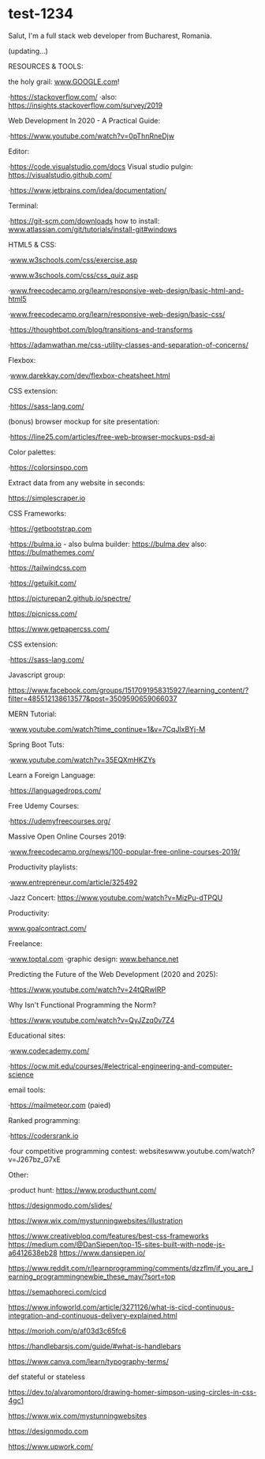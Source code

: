 # test-1234
Salut, I'm a full stack web developer from Bucharest, Romania.

(updating...)

RESOURCES & TOOLS:

 the holy grail: www.GOOGLE.com!
 
 ·https://stackoverflow.com/
 ·also: https://insights.stackoverflow.com/survey/2019
 
 Web Development In 2020 - A Practical Guide:
 
 ·https://www.youtube.com/watch?v=0pThnRneDjw
 
 Editor: 
 
 ·https://code.visualstudio.com/docs  Visual studio pulgin: https://visualstudio.github.com/
 
 ·https://www.jetbrains.com/idea/documentation/
 
 Terminal: 
 
 ·https://git-scm.com/downloads
 how to install: www.atlassian.com/git/tutorials/install-git#windows

 HTML5 & CSS:

 ·www.w3schools.com/css/exercise.asp
 
 ·www.w3schools.com/css/css_quiz.asp
 
 ·www.freecodecamp.org/learn/responsive-web-design/basic-html-and-html5
 
 ·www.freecodecamp.org/learn/responsive-web-design/basic-css/
 
 ·https://thoughtbot.com/blog/transitions-and-transforms
 
 ·https://adamwathan.me/css-utility-classes-and-separation-of-concerns/
 
 Flexbox:
 
 ·www.darekkay.com/dev/flexbox-cheatsheet.html
 
 CSS extension:
 
 ·https://sass-lang.com/
 
 (bonus) browser mockup for site presentation:
 
 ·https://line25.com/articles/free-web-browser-mockups-psd-ai
 
 Color palettes: 
 
 ·https://colorsinspo.com
 
 Extract data from any website in seconds:
 
 https://simplescraper.io
 
 CSS Frameworks:
 
 ·https://getbootstrap.com
 
 ·https://bulma.io - also bulma builder: https://bulma.dev also: https://bulmathemes.com/
 
 ·https://tailwindcss.com
 
 ·https://getuikit.com/
 
 https://picturepan2.github.io/spectre/
 
 https://picnicss.com/
 
 https://www.getpapercss.com/
 
 CSS extension:
 
 ·https://sass-lang.com/
 
 Javascript group: 
 
 https://www.facebook.com/groups/1517091958315927/learning_content/?filter=485512138613577&post=3509590659066037
 
 MERN Tutorial:
 
 ·www.youtube.com/watch?time_continue=1&v=7CqJlxBYj-M
 
 Spring Boot Tuts:
 
 ·www.youtube.com/watch?v=35EQXmHKZYs
 
 Learn a Foreign Language:
 
 ·https://languagedrops.com/
 
 Free Udemy Courses:
 
 ·https://udemyfreecourses.org/
 
 Massive Open Online Courses 2019:
  
 ·www.freecodecamp.org/news/100-popular-free-online-courses-2019/
 
 Productivity playlists:
 
 ·www.entrepreneur.com/article/325492
 
 ·Jazz Concert: https://www.youtube.com/watch?v=MizPu-dTPQU
 
 Productivity:
 
 www.goalcontract.com/
 
 Freelance:
 
 ·www.toptal.com
 ·graphic design: www.behance.net
 
 Predicting the Future of the Web Development (2020 and 2025):
 
 ·https://www.youtube.com/watch?v=24tQRwIRP
 
 Why Isn't Functional Programming the Norm?
 
 ·https://www.youtube.com/watch?v=QyJZzq0v7Z4
 
 Educational sites:
 
·www.codecademy.com/

·https://ocw.mit.edu/courses/#electrical-engineering-and-computer-science

email tools:

·https://mailmeteor.com (paied)

Ranked programming:

·https://codersrank.io 

·four competitive programming contest: websiteswww.youtube.com/watch?v=J267bz_G7xE 

Other: 

·product hunt: https://www.producthunt.com/

https://designmodo.com/slides/

https://www.wix.com/mystunningwebsites/illustration

https://www.creativebloq.com/features/best-css-frameworks
https://medium.com/@DanSiepen/top-15-sites-built-with-node-js-a6412638eb28
https://www.dansiepen.io/


https://www.reddit.com/r/learnprogramming/comments/dzzflm/if_you_are_learning_programmingnewbie_these_may/?sort=top

https://semaphoreci.com/cicd

https://www.infoworld.com/article/3271126/what-is-cicd-continuous-integration-and-continuous-delivery-explained.html

https://morioh.com/p/af03d3c65fc6

https://handlebarsjs.com/guide/#what-is-handlebars

https://www.canva.com/learn/typography-terms/

def
stateful or stateless

https://dev.to/alvaromontoro/drawing-homer-simpson-using-circles-in-css-4gc1


https://www.wix.com/mystunningwebsites


https://designmodo.com


https://www.upwork.com/
